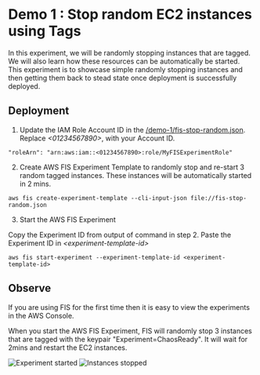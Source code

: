
# Demo 1 : Stop random EC2 instances using Tags 

In this experiment, we will be randomly stopping instances that are tagged. We will also learn how these resources can be automatically be started. This experiment is to showcase simple randomly stopping instances and then getting them back to stead state once deployment is successfully deployed.

## Deployment

1. Update the IAM Role Account ID in the [/demo-1/fis-stop-random.json](fis-stop-random.json). Replace _\<01234567890\>_, with your Account ID.

```
"roleArn": "arn:aws:iam::<01234567890>:role/MyFISExperimentRole"
```

2. Create AWS FIS Experiment Template to randomly stop and re-start 3 random tagged instances. These instances will be automatically started in 2 mins. 

```
aws fis create-experiment-template --cli-input-json file://fis-stop-random.json
```

3. Start the AWS FIS Experiment

Copy the Experiment ID from output of command in step 2. Paste the Experiment ID in _\<experiment-template-id\>_

```
aws fis start-experiment --experiment-template-id <experiment-template-id>
```


## Observe

If you are using FIS for the first time then it is easy to view the experiments in the AWS Console. 

When you start the AWS FIS Experiment, FIS will randomly stop 3 instances that are tagged with the keypair "Experiment=ChaosReady". It will wait for 2mins and restart the EC2 instances. 

![Experiment started](../../images/demo1-experiment-started.png)
![Instances stopped](../../images/demo1-instances-stopped.png)